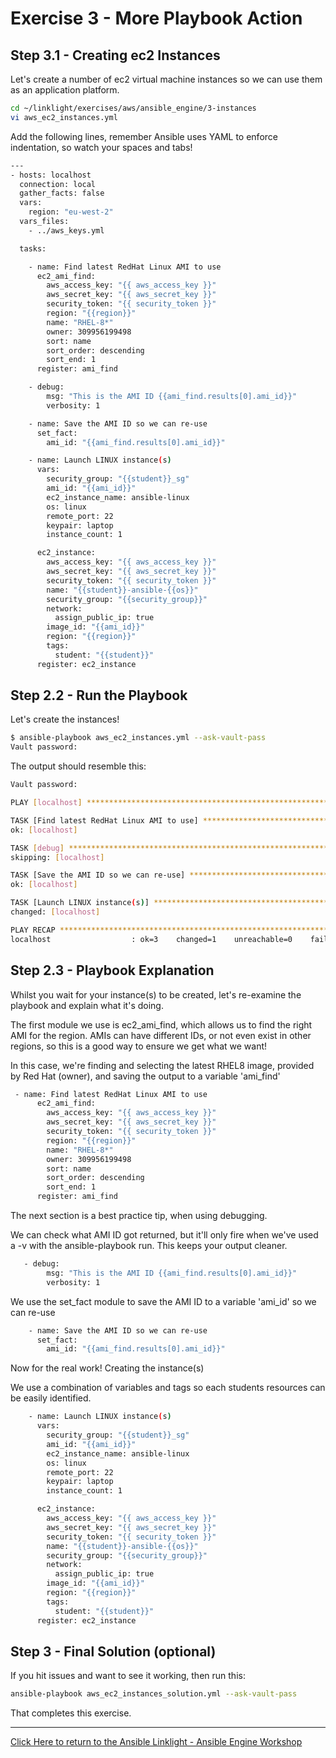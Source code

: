 # Exercise 3 - More Playbook Action

## Step 3.1 - Creating ec2 Instances

Let's create a number of ec2 virtual machine instances so we can use them as an application platform.


```bash
cd ~/linklight/exercises/aws/ansible_engine/3-instances
vi aws_ec2_instances.yml
```

Add the following lines, remember Ansible uses YAML to enforce indentation, so watch your spaces and tabs!

```bash
---
- hosts: localhost
  connection: local
  gather_facts: false
  vars:
    region: "eu-west-2"
  vars_files:
    - ../aws_keys.yml

  tasks:

    - name: Find latest RedHat Linux AMI to use
      ec2_ami_find:
        aws_access_key: "{{ aws_access_key }}"
        aws_secret_key: "{{ aws_secret_key }}"
        security_token: "{{ security_token }}"
        region: "{{region}}"
        name: "RHEL-8*"
        owner: 309956199498 
        sort: name
        sort_order: descending
        sort_end: 1
      register: ami_find

    - debug:
        msg: "This is the AMI ID {{ami_find.results[0].ami_id}}"
        verbosity: 1

    - name: Save the AMI ID so we can re-use
      set_fact:
        ami_id: "{{ami_find.results[0].ami_id}}"

    - name: Launch LINUX instance(s)
      vars:
        security_group: "{{student}}_sg"
        ami_id: "{{ami_id}}"
        ec2_instance_name: ansible-linux
        os: linux
        remote_port: 22 
        keypair: laptop
        instance_count: 1

      ec2_instance:
        aws_access_key: "{{ aws_access_key }}"
        aws_secret_key: "{{ aws_secret_key }}"
        security_token: "{{ security_token }}"
        name: "{{student}}-ansible-{{os}}"
        security_group: "{{security_group}}"
        network:
          assign_public_ip: true
        image_id: "{{ami_id}}"
        region: "{{region}}"
        tags:
          student: "{{student}}"
      register: ec2_instance

```

## Step 2.2 - Run the Playbook

Let's create the instances!

```bash
$ ansible-playbook aws_ec2_instances.yml --ask-vault-pass
Vault password:
```

The output should resemble this:

```bash
Vault password:

PLAY [localhost] ******************************************************************************************************************************

TASK [Find latest RedHat Linux AMI to use] ****************************************************************************************************
ok: [localhost]

TASK [debug] **********************************************************************************************************************************
skipping: [localhost]

TASK [Save the AMI ID so we can re-use] *******************************************************************************************************
ok: [localhost]

TASK [Launch LINUX instance(s)] ***************************************************************************************************************
changed: [localhost]

PLAY RECAP ************************************************************************************************************************************
localhost                  : ok=3    changed=1    unreachable=0    failed=0
```

## Step 2.3 - Playbook Explanation

Whilst you wait for your instance(s) to be created, let's re-examine the playbook and explain what it's doing.

The first module we use is ec2_ami_find, which allows us to find the right AMI for the region. AMIs can have different IDs, or not even exist in other regions, so this is a good way to ensure we get what we want!

In this case, we're finding and selecting the latest RHEL8 image, provided by Red Hat (owner), and saving the output to a variable 'ami_find'

```bash
 - name: Find latest RedHat Linux AMI to use
      ec2_ami_find:
        aws_access_key: "{{ aws_access_key }}"
        aws_secret_key: "{{ aws_secret_key }}"
        security_token: "{{ security_token }}"
        region: "{{region}}"
        name: "RHEL-8*"
        owner: 309956199498
        sort: name
        sort_order: descending
        sort_end: 1
      register: ami_find
```

The next section is a best practice tip, when using debugging. 

We can check what AMI ID got returned, but it'll only fire when we've used a -v with the ansible-playbook run.
This keeps your output cleaner.

```bash
   - debug:
        msg: "This is the AMI ID {{ami_find.results[0].ami_id}}"
        verbosity: 1
```

We use the set_fact module to save the AMI ID to a variable 'ami_id' so we can re-use

```bash
    - name: Save the AMI ID so we can re-use
      set_fact:
        ami_id: "{{ami_find.results[0].ami_id}}"
```

Now for the real work! Creating the instance(s)

We use a combination of variables and tags so each students resources can be easily identified.

```bash
    - name: Launch LINUX instance(s)
      vars:
        security_group: "{{student}}_sg"
        ami_id: "{{ami_id}}"
        ec2_instance_name: ansible-linux
        os: linux
        remote_port: 22
        keypair: laptop
        instance_count: 1

      ec2_instance:
        aws_access_key: "{{ aws_access_key }}"
        aws_secret_key: "{{ aws_secret_key }}"
        security_token: "{{ security_token }}"
        name: "{{student}}-ansible-{{os}}"
        security_group: "{{security_group}}"
        network:
          assign_public_ip: true
        image_id: "{{ami_id}}"
        region: "{{region}}"
        tags:
          student: "{{student}}"
      register: ec2_instance
```

## Step 3 - Final Solution (optional)

If you hit issues and want to see it working, then run this:
```bash
ansible-playbook aws_ec2_instances_solution.yml --ask-vault-pass
```

That completes this exercise.

---

[Click Here to return to the Ansible Linklight - Ansible Engine Workshop](../../README.md)
